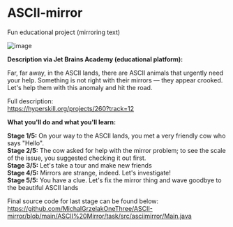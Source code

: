 # ASCII-mirror
Fun educational project (mirroring text)

![image](https://user-images.githubusercontent.com/100995054/200196310-adc4d37e-910a-4d41-a906-961d76b10f24.png)

<b>Description via Jet Brains Academy (educational platform):</b>

Far, far away, in the ASCII lands, there are ASCII animals that urgently need your help. Something is not right with their mirrors — they appear crooked. Let's help them with this anomaly and hit the road.<br>

Full description:<br>
https://hyperskill.org/projects/260?track=12


<b>What you'll do and what you'll learn:</b>

<b>Stage 1/5:</b>
On your way to the ASCII lands, you met a very friendly cow who says "Hello".<br>
<b>Stage 2/5:</b>
The cow asked for help with the mirror problem; to see the scale of the issue, you suggested checking it out first.<br>
<b>Stage 3/5:</b>
Let's take a tour and make new friends<br>
<b>Stage 4/5:</b>
Mirrors are strange, indeed. Let's investigate!<br>
<b>Stage 5/5:</b>
You have a clue. Let's fix the mirror thing and wave goodbye to the beautiful ASCII lands<br>

Final source code for last stage can be found below:<br>
https://github.com/MichalGrzelakOneThree/ASCII-mirror/blob/main/ASCII%20Mirror/task/src/asciimirror/Main.java
